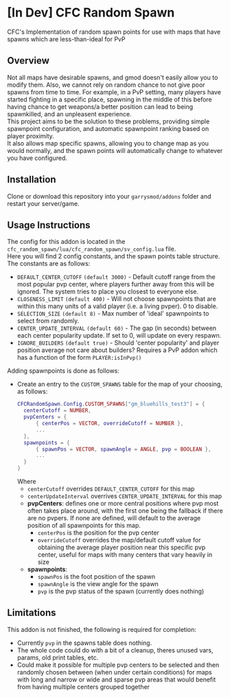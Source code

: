 # [In Dev] CFC Random Spawn
CFC's Implementation of random spawn points for use with maps that have spawns which are less-than-ideal for PvP

## Overview
Not all maps have desirable spawns, and gmod doesn't easily allow you to modify them. Also, we cannot rely on random chance to not give poor spawns from time to time. For example, in a PvP setting, many players have started fighting in a specific place, spawning in the middle of this before having chance to get weapons/a better position can lead to being spawnkilled, and an unpleasent experience.  
This project aims to be the solution to these problems, providing simple spawnpoint configuration, and automatic spawnpoint ranking based on player proximity.  
It also allows map specific spawns, allowing you to change map as you would normally, and the spawn points will automatically change to whatever you have configured.  

## Installation
Clone or download this repository into your `garrysmod/addons` folder and restart your server/game.

## Usage Instructions
The config for this addon is located in the `cfc_random_spawn/lua/cfc_random_spawn/sv_config.lua` file.  
Here you will find 2 config constants, and the spawn points table structure. The constants are as follows:
- `DEFAULT_CENTER_CUTOFF` `(default 3000)` - Default cutoff range from the most popular pvp center, where players further away from this will be ignored. The system tries to place you closest to everyone else.
- `CLOSENESS_LIMIT` `(default 400)` - Will not choose spawnpoints that are within this many units of a valid player (i.e. a living pvper). 0 to disable.
- `SELECTION_SIZE` `(default 8)` - Max number of 'ideal' spawnpoints to select from randomly.
- `CENTER_UPDATE_INTERVAL` `(default 60)` - The gap (in seconds) between each center popularity update. If set to 0, will update on every respawn.
- `IGNORE_BUILDERS` `(default true)` - Should 'center popularity' and player position average not care about builders? Requires a PvP addon which has a function of the form `PLAYER:isInPvp()`

Adding spawnpoints is done as follows:
- Create an entry to the `CUSTOM_SPAWNS` table for the map of your choosing, as follows:
  ```lua
  CFCRandomSpawn.Config.CUSTOM_SPAWNS["gm_bluehills_test3"] = {
    centerCutoff = NUMBER,
    pvpCenters = {
        { centerPos = VECTOR, overrideCutoff = NUMBER },
        ...
    },
    spawnpoints = {
        { spawnPos = VECTOR, spawnAngle = ANGLE, pvp = BOOLEAN },
        ...
    }
  }
  ```
  Where 
  - `centerCutoff` overrides `DEFAULT_CENTER_CUTOFF` for this map
  - `centerUpdateInterval` overrives `CENTER_UPDATE_INTERVAL` for this map
  - **pvpCenters**: defines one or more central positions where pvp most often takes place around, with the first one being the fallback if there are no pvpers. If none are defined, will default to the average position of all spawnpoints for this map.
    - `centerPos` is the position for the pvp center
    - `overrideCutoff` overrides the map/default cutoff value for obtaining the average player position near this specific pvp center, useful for maps with many centers that vary heavily in size
  - **spawnpoints**:
    - `spawnPos` is the foot position of the spawn
    - `spawnAngle` is the view angle for the spawn
    - `pvp` is the pvp status of the spawn (currently does nothing)

## Limitations
This addon is not finished, the following is required for completion:
- Currently `pvp` in the spawns table does nothing.
- The whole code could do with a bit of a cleanup, theres unused vars, params, old print tables, etc.
- Could make it possible for multiple pvp centers to be selected and then randomly chosen between (when under certain conditions) for maps with long and narrow or wide and sparse pvp areas that would benefit from having multiple centers grouped together
